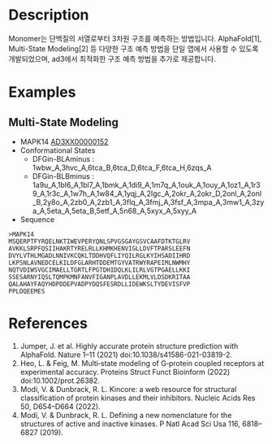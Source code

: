 # Description 

Monomer는 단백질의 서열로부터 3차원 구조를 예측하는 방법입니다. AlphaFold[1], Multi-State Modeling[2] 등 다양한 구조 예측 방법을 단일 앱에서 사용할 수 있도록 개발되었으며, ad3에서 최적화한 구조 예측 방법을 추가로 제공합니다.


# Examples

## Multi-State Modeling

* MAPK14 [AD3XX00000152](https://www.ad3.io/pub-targets/152)
* Conformational States
  * DFGin-BLAminus : 1wbw_A,3hvc_A,6tca_B,6tca_D,6tca_F,6tca_H,6zqs_A
  * DFGin-BLBminus : 1a9u_A,1bl6_A,1bl7_A,1bmk_A,1di9_A,1m7q_A,1ouk_A,1ouy_A,1oz1_A,1r39_A,1r3c_A,1w7h_A,1w84_A,1yqj_A,2lgc_A,2okr_A,2okr_D,2onl_A,2onl_B,2y8o_A,2zb0_A,2zb1_A,3flq_A,3fmj_A,3fsf_A,3mpa_A,3mw1_A,3zya_A,5eta_A,5eta_B,5etf_A,5n68_A,5xyx_A,5xyy_A
* Sequence
```
>MAPK14
MSQERPTFYRQELNKTIWEVPERYQNLSPVGSGAYGSVCAAFDTKTGLRV
AVKKLSRPFQSIIHAKRTYRELRLLKHMKHENVIGLLDVFTPARSLEEFN
DVYLVTHLMGADLNNIVKCQKLTDDHVQFLIYQILRGLKYIHSADIIHRD
LKPSNLAVNEDCELKILDFGLARHTDDEMTGYVATRWYRAPEIMLNWMHY
NQTVDIWSVGCIMAELLTGRTLFPGTDHIDQLKLILRLVGTPGAELLKKI
SSESARNYIQSLTQMPKMNFANVFIGANPLAVDLLEKMLVLDSDKRITAA
QALAHAYFAQYHDPDDEPVADPYDQSFESRDLLIDEWKSLTYDEVISFVP
PPLDQEEMES
```


# References

1. Jumper, J. et al. Highly accurate protein structure prediction with AlphaFold. Nature 1–11 (2021) doi:10.1038/s41586-021-03819-2.
2. Heo, L. & Feig, M. Multi‐state modeling of G‐protein coupled receptors at experimental accuracy. Proteins Struct Funct Bioinform (2022) doi:10.1002/prot.26382.
3. Modi, V. & Dunbrack, R. L. Kincore: a web resource for structural classification of protein kinases and their inhibitors. Nucleic Acids Res 50, D654–D664 (2022).
4. Modi, V. & Dunbrack, R. L. Defining a new nomenclature for the structures of active and inactive kinases. P Natl Acad Sci Usa 116, 6818–6827 (2019).
